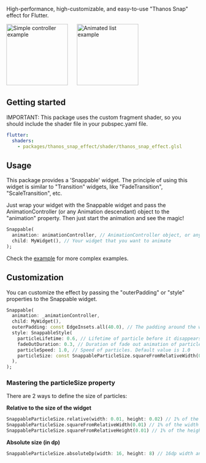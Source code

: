 High-performance, high-customizable, and easy-to-use "Thanos Snap" effect for Flutter.

<p>
  <img alt="Simple controller example" src="https://github.com/ArkhipenkaPiotr/thanos_snap_effect/raw/master/doc/simple_controller_example.gif" width="160"/>
  &nbsp;&nbsp;&nbsp;&nbsp;
  <img alt="Animated list example" src="https://github.com/ArkhipenkaPiotr/thanos_snap_effect/raw/master/doc/animated_list_example.gif" width="160"/>
</p>

## Getting started

IMPORTANT: This package uses the custom fragment shader, so you should include the shader file in your pubspec.yaml file.

```yaml
flutter:
  shaders:
    - packages/thanos_snap_effect/shader/thanos_snap_effect.glsl
```

## Usage

This package provides a 'Snappable' widget.
The principle of using this widget is similar to "Transition" widgets, like "FadeTransition", "ScaleTransition", etc.

Just wrap your widget with the Snappable widget and pass the AnimationController (or any Animation<double> descendant) object to the "animation" property.
Then just start the animation and see the magic!


```dart
Snappable(
  animation: animationController, // AnimationController object, or any other animation object with double tween from 0.0 to 1.0
  child: MyWidget(), // Your widget that you want to animate
);
```

Check the [example](example/lib) for more complex examples.

## Customization

You can customize the effect by passing the "outerPadding" or "style" properties to the Snappable widget.


```dart
Snappable(
  animation: _animationController,
  child: MyWidget(),
  outerPadding: const EdgeInsets.all(40.0), // The padding around the widget where particles can appear. Default value is EdgeInsets.all(40.0) 
  style: SnappableStyle(
    particleLifetime: 0.6, // Lifetime of particle before it disappears. Default value is 0.6. Must be between 0.0 and 1.0
    fadeOutDuration: 0.3, // Duration of fade out animation of particle. Fade out effect starts in particleLifetime - fadeOutDuration and ends when particleLifetime ends. Default value is 0.3. Must be between 0.0 and particleLifetime
    particleSpeed: 1.0, // Speed of particles. Default value is 1.0
    particleSize: const SnappableParticleSize.squareFromRelativeWidth(0.01), // Size of 1 particle
  ),
);
```

### Mastering the particleSize property

There are 2 ways to define the size of particles:

**Relative to the size of the widget**
```dart
SnappableParticleSize.relative(width: 0.01, height: 0.02) // 1% of the width and 2% of the height of the widget
SnappableParticleSize.squareFromRelativeWidth(0.01) // 1% of the width of the widget. The height will be calculated to keep the square shape
SnappableParticleSize.squareFromRelativeHeight(0.01) // 1% of the height of the widget. The width will be calculated to keep the square shape
```

**Absolute size (in dp)**
```dart
SnappableParticleSize.absoluteDp(width: 16, height: 8) // 16dp width and 8dp height
```